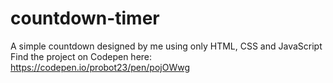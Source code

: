 # countdown-timer
A simple countdown designed by me using only HTML, CSS and JavaScript
Find the project on Codepen here: https://codepen.io/probot23/pen/pojOWwg

